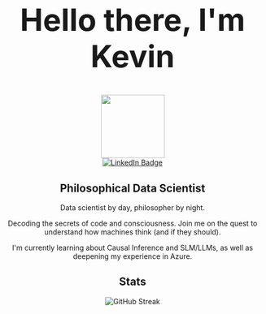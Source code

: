 <div id="header" align="center">
   <h1 style="font-size:60px;">Hello there, I'm Kevin </h1>
  <img src="https://media.giphy.com/media/cPTB98fKFWVamhpYpW/giphy.gif" width="125" height="125"/>
</div>
<div id="badges" align="center">
  <a href="https://www.linkedin.com/in/kevin-kwasnik-3592511bb/)">
    <img src="https://img.shields.io/badge/LinkedIn-blue?style=for-the-badge&logo=linkedin&logoColor=white" alt="LinkedIn Badge"/>
  </a>

<div id="bio">
  <h2>Philosophical Data Scientist</h2>
  <p>Data scientist by day, philosopher by night.</p>
  <p>Decoding the secrets of code and consciousness. Join me on the quest to understand how machines think (and if they should).</p>
  <p>I'm currently learning about Causal Inference and SLM/LLMs, as well as deepening my experience in Azure.</p>
</div>

<div id="stats">
  <h2>Stats</h2>
  <img src="https://streak-stats.demolab.com?user=Kevin-Kwasnik&theme=transparent&fire=EB5454" alt="GitHub Streak"/>
</div>
